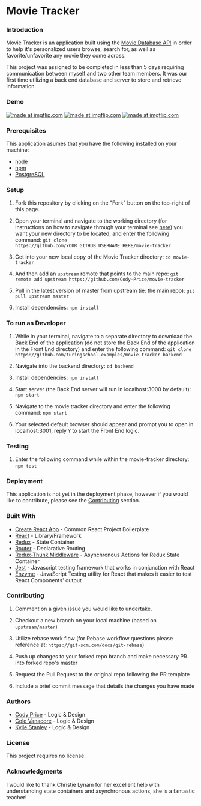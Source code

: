 # Movie Tracker 

### Introduction

Movie Tracker is an application built using the [Movie Database API](https://developers.themoviedb.org/3/getting-started/introduction) in order to help it's personalized users browse, search for, as well as favorite/unfavorite any movie they come across.

This project was assigned to be completed in less than 5 days requiring communication between myself and two other team members. It was our first time utilizing a back end database and server to store and retrieve information.

### Demo
<a href="https://imgflip.com/gif/2yqafm"><img src="https://i.imgflip.com/2yqafm.gif" title="made at imgflip.com"/></a>
<a href="https://imgflip.com/gif/2yqe70"><img src="https://i.imgflip.com/2yqe70.gif" title="made at imgflip.com"/></a>
<a href="https://imgflip.com/gif/2yqf6c"><img src="https://i.imgflip.com/2yqf6c.gif" title="made at imgflip.com"/></a>

### Prerequisites

This application asumes that you have the following installed on your machine:

- [node](https://www.npmjs.com/get-npm)
- [npm](https://www.npmjs.com/get-npm)
- [PostgreSQL](http://www.postgresqltutorial.com/install-postgresql/)

### Setup

1. Fork this repository by clicking on the "Fork" button on the top-right of this page.

2. Open your terminal and navigate to the working directory (for instructions on how to navigate through your terminal see [here](https://ccrma.stanford.edu/guides/planetccrma/terminal.html)) you want your new directory to be located, and enter the following command:
`git clone https://github.com/YOUR_GITHUB_USERNAME_HERE/movie-tracker`

3. Get into your new local copy of the Movie Tracker directory:
`cd movie-tracker`

4. And then add an `upstream` remote that points to the main repo:
`git remote add upstream https://github.com/Cody-Price/movie-tracker`

5. Pull in the latest version of master from upstream (ie: the main repo):
`git pull upstream master`

7. Install dependencies:
`npm install`

### To run as Developer

1. While in your terminal, navigate to a separate directory to download the Back End of the application (do not store the Back End of the application in the Front End directory) and enter the following command:
`git clone https://github.com/turingschool-examples/movie-tracker backend`

2. Navigate into the backend directory:
`cd backend`

3. Install dependencies:
`npm install`

4. Start server (the Back End server will run in localhost:3000 by default):
`npm start`

5. Navigate to the movie tracker directory and enter the following command:
`npm start`

6. Your selected default browser should appear and prompt you to open in localhost:3001, reply `Y` to start the Front End logic.

### Testing

1. Enter the following command while within the movie-tracker directory:
`npm test`

### Deployment

This application is not yet in the deployment phase, however if you would like to contribute, please see the <a href="#contributing">Contributing</a> section.

### Built With

- [Create React App](https://github.com/facebook/create-react-app) - Common React Project Boilerplate
- [React](https://reactjs.org/) - Library/Framework
- [Redux](https://redux.js.org/) - State Container
- [Router](https://github.com/ReactTraining/react-router) - Declarative Routing
- [Redux-Thunk Middleware](https://github.com/reduxjs/redux-thunk) - Asynchronous Actions for Redux State Container
- [Jest](https://jestjs.io/) - Javascript testing framework that works in conjunction with React
- [Enzyme](https://github.com/airbnb/enzyme) - JavaScript Testing utility for React that makes it easier to test React Components' output

<p id="contributing"></p>

### Contributing

1. Comment on a given issue you would like to undertake.

2. Checkout a new branch on your local machine (based on `upstream/master`)

3. Utilize rebase work flow (for Rebase workflow questions please reference at: `https://git-scm.com/docs/git-rebase`)

4. Push up changes to your forked repo branch and make necessary PR into forked repo's master

5. Request the Pull Request to the original repo following the PR template

6. Include a brief commit message that details the changes you have made

### Authors

- [Cody Price](https://github.com/cody-price) - Logic & Design
- [Cole Vanacore](https://github.com/colev1) - Logic & Design
- [Kylie Stanley](https://github.com/kyliestanley) - Logic & Design

### License

This project requires no license.

### Acknowledgments

I would like to thank Christie Lynam for her excellent help with understanding state containers and asynchronous actions, she is a fantastic teacher!

